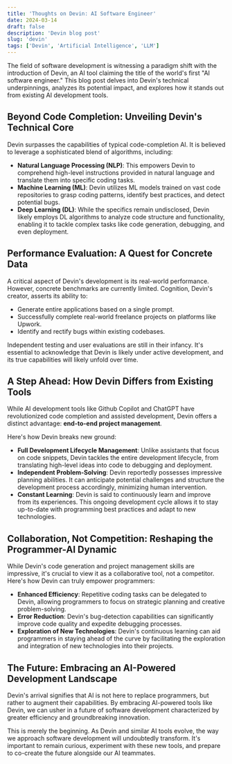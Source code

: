 ```yaml
---
title: 'Thoughts on Devin: AI Software Engineer'
date: 2024-03-14
draft: false
description: 'Devin blog post'
slug: 'devin'
tags: ['Devin', 'Artificial Intelligence', 'LLM']
---
```


The field of software development is witnessing a paradigm shift with the introduction of Devin, an AI tool claiming the title of the world's first "AI software engineer." This blog post delves into Devin's technical underpinnings, analyzes its potential impact, and explores how it stands out from existing AI development tools.

## Beyond Code Completion: Unveiling Devin's Technical Core

Devin surpasses the capabilities of typical code-completion AI. It is believed to leverage a sophisticated blend of algorithms, including:

- **Natural Language Processing (NLP)**: This empowers Devin to comprehend high-level instructions provided in natural language and translate them into specific coding tasks.
- **Machine Learning (ML)**: Devin utilizes ML models trained on vast code repositories to grasp coding patterns, identify best practices, and detect potential bugs.
- **Deep Learning (DL)**: While the specifics remain undisclosed, Devin likely employs DL algorithms to analyze code structure and functionality, enabling it to tackle complex tasks like code generation, debugging, and even deployment.

## Performance Evaluation: A Quest for Concrete Data

A critical aspect of Devin's development is its real-world performance. However, concrete benchmarks are currently limited. Cognition, Devin's creator, asserts its ability to:

- Generate entire applications based on a single prompt.
- Successfully complete real-world freelance projects on platforms like Upwork.
- Identify and rectify bugs within existing codebases.

Independent testing and user evaluations are still in their infancy. It's essential to acknowledge that Devin is likely under active development, and its true capabilities will likely unfold over time.

## A Step Ahead: How Devin Differs from Existing Tools

While AI development tools like Github Copilot and ChatGPT have revolutionized code completion and assisted development, Devin offers a distinct advantage: **end-to-end project management**.

Here's how Devin breaks new ground:

- **Full Development Lifecycle Management**: Unlike assistants that focus on code snippets, Devin tackles the entire development lifecycle, from translating high-level ideas into code to debugging and deployment.
- **Independent Problem-Solving**: Devin reportedly possesses impressive planning abilities. It can anticipate potential challenges and structure the development process accordingly, minimizing human intervention.
- **Constant Learning**: Devin is said to continuously learn and improve from its experiences. This ongoing development cycle allows it to stay up-to-date with programming best practices and adapt to new technologies.

## Collaboration, Not Competition: Reshaping the Programmer-AI Dynamic

While Devin's code generation and project management skills are impressive, it's crucial to view it as a collaborative tool, not a competitor. Here's how Devin can truly empower programmers:

- **Enhanced Efficiency**: Repetitive coding tasks can be delegated to Devin, allowing programmers to focus on strategic planning and creative problem-solving.
- **Error Reduction**: Devin's bug-detection capabilities can significantly improve code quality and expedite debugging processes.
- **Exploration of New Technologies**: Devin's continuous learning can aid programmers in staying ahead of the curve by facilitating the exploration and integration of new technologies into their projects.

## The Future: Embracing an AI-Powered Development Landscape

Devin's arrival signifies that AI is not here to replace programmers, but rather to augment their capabilities. By embracing AI-powered tools like Devin, we can usher in a future of software development characterized by greater efficiency and groundbreaking innovation.

This is merely the beginning. As Devin and similar AI tools evolve, the way we approach software development will undoubtedly transform. It's important to remain curious, experiment with these new tools, and prepare to co-create the future alongside our AI teammates.
